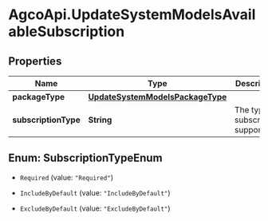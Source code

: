 # AgcoApi.UpdateSystemModelsAvailableSubscription

## Properties

Name | Type | Description | Notes
------------ | ------------- | ------------- | -------------
**packageType** | [**UpdateSystemModelsPackageType**](UpdateSystemModelsPackageType.md) |  | [optional] 
**subscriptionType** | **String** | The type of subscription supported. | [optional] 



## Enum: SubscriptionTypeEnum


* `Required` (value: `"Required"`)

* `IncludeByDefault` (value: `"IncludeByDefault"`)

* `ExcludeByDefault` (value: `"ExcludeByDefault"`)




